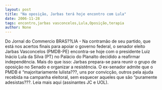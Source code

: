 ```yaml
---
layout: post
title: "Na oposição, Jarbas terá hoje encontro com Lula"
date: 2006-11-28
tags: encontro,jarbas vasconcelos,Lula,Oposição,terapia
author: None
---
```

Do Jornal do Commercio
BRAS??LIA - Na contramão de seu partido, que está nos acertos finais para apoiar o governo federal, o senador eleito Jarbas Vasconcelos (PMDB-PE) encontra-se hoje com o presidente Luiz Inácio Lula da Silva (PT) no Palácio do Planalto decidido a reafirmar independência. Mais do que isso: Jarbas prepara-se para reunir o grupo de oposição no Senado e organizar a resistência. O ex-senador admite que o PMDB é “majoritariamente lulista???, uns por convicção, outros pela ajuda recebida na campanha eleitoral, sem esquecer aqueles que são “puramente adesistas???.
Leia mais aqui (assinantes JC e UOL). 